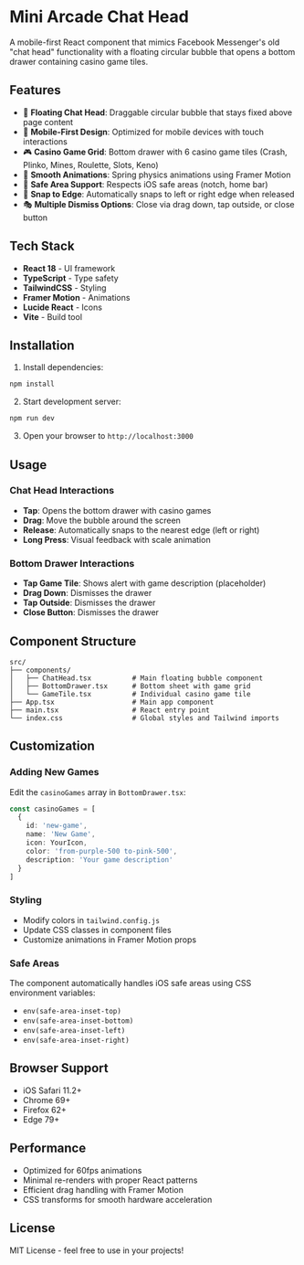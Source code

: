 # Mini Arcade Chat Head

A mobile-first React component that mimics Facebook Messenger's old "chat head" functionality with a floating circular bubble that opens a bottom drawer containing casino game tiles.

## Features

- 🎯 **Floating Chat Head**: Draggable circular bubble that stays fixed above page content
- 📱 **Mobile-First Design**: Optimized for mobile devices with touch interactions
- 🎮 **Casino Game Grid**: Bottom drawer with 6 casino game tiles (Crash, Plinko, Mines, Roulette, Slots, Keno)
- 🎨 **Smooth Animations**: Spring physics animations using Framer Motion
- 📐 **Safe Area Support**: Respects iOS safe areas (notch, home bar)
- 🎪 **Snap to Edge**: Automatically snaps to left or right edge when released
- 🎭 **Multiple Dismiss Options**: Close via drag down, tap outside, or close button

## Tech Stack

- **React 18** - UI framework
- **TypeScript** - Type safety
- **TailwindCSS** - Styling
- **Framer Motion** - Animations
- **Lucide React** - Icons
- **Vite** - Build tool

## Installation

1. Install dependencies:
```bash
npm install
```

2. Start development server:
```bash
npm run dev
```

3. Open your browser to `http://localhost:3000`

## Usage

### Chat Head Interactions

- **Tap**: Opens the bottom drawer with casino games
- **Drag**: Move the bubble around the screen
- **Release**: Automatically snaps to the nearest edge (left or right)
- **Long Press**: Visual feedback with scale animation

### Bottom Drawer Interactions

- **Tap Game Tile**: Shows alert with game description (placeholder)
- **Drag Down**: Dismisses the drawer
- **Tap Outside**: Dismisses the drawer
- **Close Button**: Dismisses the drawer

## Component Structure

```
src/
├── components/
│   ├── ChatHead.tsx          # Main floating bubble component
│   ├── BottomDrawer.tsx      # Bottom sheet with game grid
│   └── GameTile.tsx          # Individual casino game tile
├── App.tsx                   # Main app component
├── main.tsx                  # React entry point
└── index.css                 # Global styles and Tailwind imports
```

## Customization

### Adding New Games

Edit the `casinoGames` array in `BottomDrawer.tsx`:

```typescript
const casinoGames = [
  {
    id: 'new-game',
    name: 'New Game',
    icon: YourIcon,
    color: 'from-purple-500 to-pink-500',
    description: 'Your game description'
  }
]
```

### Styling

- Modify colors in `tailwind.config.js`
- Update CSS classes in component files
- Customize animations in Framer Motion props

### Safe Areas

The component automatically handles iOS safe areas using CSS environment variables:
- `env(safe-area-inset-top)`
- `env(safe-area-inset-bottom)`
- `env(safe-area-inset-left)`
- `env(safe-area-inset-right)`

## Browser Support

- iOS Safari 11.2+
- Chrome 69+
- Firefox 62+
- Edge 79+

## Performance

- Optimized for 60fps animations
- Minimal re-renders with proper React patterns
- Efficient drag handling with Framer Motion
- CSS transforms for smooth hardware acceleration

## License

MIT License - feel free to use in your projects!


